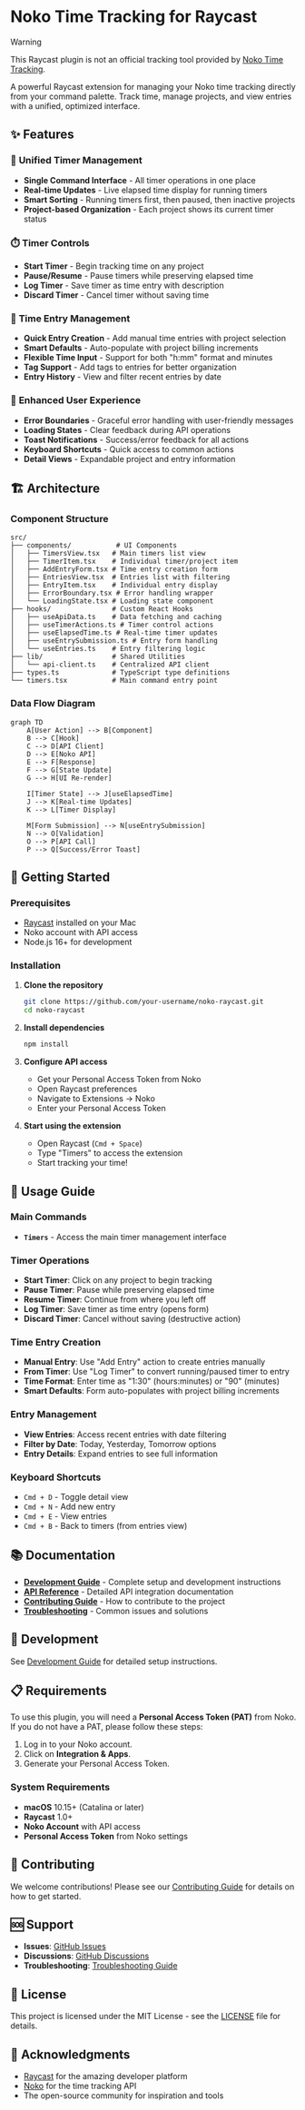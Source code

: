 # Noko Time Tracking for Raycast

> [!WARNING]
> This Raycast plugin is not an official tracking tool provided by [Noko Time Tracking](https://nokotime.com).

A powerful Raycast extension for managing your Noko time tracking directly from your command palette. Track time, manage projects, and view entries with a unified, optimized interface.

## ✨ Features

### 🎯 **Unified Timer Management**

- **Single Command Interface** - All timer operations in one place
- **Real-time Updates** - Live elapsed time display for running timers
- **Smart Sorting** - Running timers first, then paused, then inactive projects
- **Project-based Organization** - Each project shows its current timer status

### ⏱️ **Timer Controls**

- **Start Timer** - Begin tracking time on any project
- **Pause/Resume** - Pause timers while preserving elapsed time
- **Log Timer** - Save timer as time entry with description
- **Discard Timer** - Cancel timer without saving time

### 📝 **Time Entry Management**

- **Quick Entry Creation** - Add manual time entries with project selection
- **Smart Defaults** - Auto-populate with project billing increments
- **Flexible Time Input** - Support for both "h:mm" format and minutes
- **Tag Support** - Add tags to entries for better organization
- **Entry History** - View and filter recent entries by date

### 🎨 **Enhanced User Experience**

- **Error Boundaries** - Graceful error handling with user-friendly messages
- **Loading States** - Clear feedback during API operations
- **Toast Notifications** - Success/error feedback for all actions
- **Keyboard Shortcuts** - Quick access to common actions
- **Detail Views** - Expandable project and entry information

## 🏗️ Architecture

### **Component Structure**

```
src/
├── components/           # UI Components
│   ├── TimersView.tsx   # Main timers list view
│   ├── TimerItem.tsx    # Individual timer/project item
│   ├── AddEntryForm.tsx # Time entry creation form
│   ├── EntriesView.tsx  # Entries list with filtering
│   ├── EntryItem.tsx    # Individual entry display
│   ├── ErrorBoundary.tsx # Error handling wrapper
│   └── LoadingState.tsx # Loading state component
├── hooks/               # Custom React Hooks
│   ├── useApiData.ts    # Data fetching and caching
│   ├── useTimerActions.ts # Timer control actions
│   ├── useElapsedTime.ts # Real-time timer updates
│   ├── useEntrySubmission.ts # Entry form handling
│   └── useEntries.ts    # Entry filtering logic
├── lib/                 # Shared Utilities
│   └── api-client.ts    # Centralized API client
├── types.ts             # TypeScript type definitions
└── timers.tsx           # Main command entry point
```

### **Data Flow Diagram**

```mermaid
graph TD
    A[User Action] --> B[Component]
    B --> C[Hook]
    C --> D[API Client]
    D --> E[Noko API]
    E --> F[Response]
    F --> G[State Update]
    G --> H[UI Re-render]

    I[Timer State] --> J[useElapsedTime]
    J --> K[Real-time Updates]
    K --> L[Timer Display]

    M[Form Submission] --> N[useEntrySubmission]
    N --> O[Validation]
    O --> P[API Call]
    P --> Q[Success/Error Toast]
```

## 🚀 Getting Started

### Prerequisites

- [Raycast](https://raycast.com/) installed on your Mac
- Noko account with API access
- Node.js 16+ for development

### Installation

1. **Clone the repository**

   ```bash
   git clone https://github.com/your-username/noko-raycast.git
   cd noko-raycast
   ```

2. **Install dependencies**

   ```bash
   npm install
   ```

3. **Configure API access**

   - Get your Personal Access Token from Noko
   - Open Raycast preferences
   - Navigate to Extensions → Noko
   - Enter your Personal Access Token

4. **Start using the extension**
   - Open Raycast (`Cmd + Space`)
   - Type "Timers" to access the extension
   - Start tracking your time!

## 📖 Usage Guide

### **Main Commands**

- **`Timers`** - Access the main timer management interface

### **Timer Operations**

- **Start Timer**: Click on any project to begin tracking
- **Pause Timer**: Pause while preserving elapsed time
- **Resume Timer**: Continue from where you left off
- **Log Timer**: Save timer as time entry (opens form)
- **Discard Timer**: Cancel without saving (destructive action)

### **Time Entry Creation**

- **Manual Entry**: Use "Add Entry" action to create entries manually
- **From Timer**: Use "Log Timer" to convert running/paused timer to entry
- **Time Format**: Enter time as "1:30" (hours:minutes) or "90" (minutes)
- **Smart Defaults**: Form auto-populates with project billing increments

### **Entry Management**

- **View Entries**: Access recent entries with date filtering
- **Filter by Date**: Today, Yesterday, Tomorrow options
- **Entry Details**: Expand entries to see full information

### **Keyboard Shortcuts**

- `Cmd + D` - Toggle detail view
- `Cmd + N` - Add new entry
- `Cmd + E` - View entries
- `Cmd + B` - Back to timers (from entries view)

## 📚 Documentation

- **[Development Guide](docs/development.md)** - Complete setup and development instructions
- **[API Reference](docs/API.md)** - Detailed API integration documentation
- **[Contributing Guide](docs/CONTRIBUTING.md)** - How to contribute to the project
- **[Troubleshooting](docs/TROUBLESHOOTING.md)** - Common issues and solutions

## 🔧 Development

See [Development Guide](docs/development.md) for detailed setup instructions.

## 📋 Requirements

To use this plugin, you will need a **Personal Access Token (PAT)** from Noko. If you do not have a PAT, please follow these steps:

1. Log in to your Noko account.
2. Click on **Integration & Apps**.
3. Generate your Personal Access Token.

### System Requirements

- **macOS** 10.15+ (Catalina or later)
- **Raycast** 1.0+
- **Noko Account** with API access
- **Personal Access Token** from Noko settings

## 🤝 Contributing

We welcome contributions! Please see our [Contributing Guide](docs/CONTRIBUTING.md) for details on how to get started.

## 🆘 Support

- **Issues**: [GitHub Issues](https://github.com/JuanVqz/noko-for-raycast/issues)
- **Discussions**: [GitHub Discussions](https://github.com/JuanVqz/noko-for-raycast/discussions)
- **Troubleshooting**: [Troubleshooting Guide](docs/TROUBLESHOOTING.md)

## 📄 License

This project is licensed under the MIT License - see the [LICENSE](LICENSE) file for details.

## 🙏 Acknowledgments

- [Raycast](https://raycast.com/) for the amazing developer platform
- [Noko](https://nokotime.com/) for the time tracking API
- The open-source community for inspiration and tools
